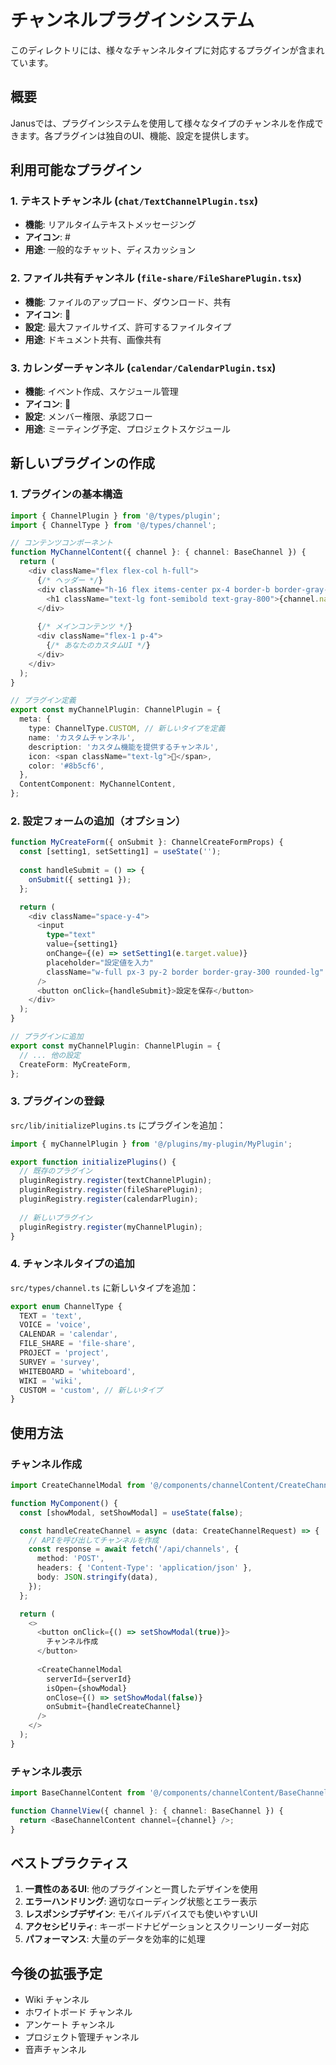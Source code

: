 # チャンネルプラグインシステム

このディレクトリには、様々なチャンネルタイプに対応するプラグインが含まれています。

## 概要

Janusでは、プラグインシステムを使用して様々なタイプのチャンネルを作成できます。各プラグインは独自のUI、機能、設定を提供します。

## 利用可能なプラグイン

### 1. テキストチャンネル (`chat/TextChannelPlugin.tsx`)
- **機能**: リアルタイムテキストメッセージング
- **アイコン**: #
- **用途**: 一般的なチャット、ディスカッション

### 2. ファイル共有チャンネル (`file-share/FileSharePlugin.tsx`)
- **機能**: ファイルのアップロード、ダウンロード、共有
- **アイコン**: 📁
- **設定**: 最大ファイルサイズ、許可するファイルタイプ
- **用途**: ドキュメント共有、画像共有

### 3. カレンダーチャンネル (`calendar/CalendarPlugin.tsx`)
- **機能**: イベント作成、スケジュール管理
- **アイコン**: 📅
- **設定**: メンバー権限、承認フロー
- **用途**: ミーティング予定、プロジェクトスケジュール

## 新しいプラグインの作成

### 1. プラグインの基本構造

```typescript
import { ChannelPlugin } from '@/types/plugin';
import { ChannelType } from '@/types/channel';

// コンテンツコンポーネント
function MyChannelContent({ channel }: { channel: BaseChannel }) {
  return (
    <div className="flex flex-col h-full">
      {/* ヘッダー */}
      <div className="h-16 flex items-center px-4 border-b border-gray-300 bg-white shadow-sm">
        <h1 className="text-lg font-semibold text-gray-800">{channel.name}</h1>
      </div>
      
      {/* メインコンテンツ */}
      <div className="flex-1 p-4">
        {/* あなたのカスタムUI */}
      </div>
    </div>
  );
}

// プラグイン定義
export const myChannelPlugin: ChannelPlugin = {
  meta: {
    type: ChannelType.CUSTOM, // 新しいタイプを定義
    name: 'カスタムチャンネル',
    description: 'カスタム機能を提供するチャンネル',
    icon: <span className="text-lg">🎯</span>,
    color: '#8b5cf6',
  },
  ContentComponent: MyChannelContent,
};
```

### 2. 設定フォームの追加（オプション）

```typescript
function MyCreateForm({ onSubmit }: ChannelCreateFormProps) {
  const [setting1, setSetting1] = useState('');
  
  const handleSubmit = () => {
    onSubmit({ setting1 });
  };

  return (
    <div className="space-y-4">
      <input
        type="text"
        value={setting1}
        onChange={(e) => setSetting1(e.target.value)}
        placeholder="設定値を入力"
        className="w-full px-3 py-2 border border-gray-300 rounded-lg"
      />
      <button onClick={handleSubmit}>設定を保存</button>
    </div>
  );
}

// プラグインに追加
export const myChannelPlugin: ChannelPlugin = {
  // ... 他の設定
  CreateForm: MyCreateForm,
};
```

### 3. プラグインの登録

`src/lib/initializePlugins.ts` にプラグインを追加：

```typescript
import { myChannelPlugin } from '@/plugins/my-plugin/MyPlugin';

export function initializePlugins() {
  // 既存のプラグイン
  pluginRegistry.register(textChannelPlugin);
  pluginRegistry.register(fileSharePlugin);
  pluginRegistry.register(calendarPlugin);
  
  // 新しいプラグイン
  pluginRegistry.register(myChannelPlugin);
}
```

### 4. チャンネルタイプの追加

`src/types/channel.ts` に新しいタイプを追加：

```typescript
export enum ChannelType {
  TEXT = 'text',
  VOICE = 'voice',
  CALENDAR = 'calendar',
  FILE_SHARE = 'file-share',
  PROJECT = 'project',
  SURVEY = 'survey',
  WHITEBOARD = 'whiteboard',
  WIKI = 'wiki',
  CUSTOM = 'custom', // 新しいタイプ
}
```

## 使用方法

### チャンネル作成

```typescript
import CreateChannelModal from '@/components/channelContent/CreateChannelModal';

function MyComponent() {
  const [showModal, setShowModal] = useState(false);

  const handleCreateChannel = async (data: CreateChannelRequest) => {
    // APIを呼び出してチャンネルを作成
    const response = await fetch('/api/channels', {
      method: 'POST',
      headers: { 'Content-Type': 'application/json' },
      body: JSON.stringify(data),
    });
  };

  return (
    <>
      <button onClick={() => setShowModal(true)}>
        チャンネル作成
      </button>
      
      <CreateChannelModal
        serverId={serverId}
        isOpen={showModal}
        onClose={() => setShowModal(false)}
        onSubmit={handleCreateChannel}
      />
    </>
  );
}
```

### チャンネル表示

```typescript
import BaseChannelContent from '@/components/channelContent/BaseChannelContent';

function ChannelView({ channel }: { channel: BaseChannel }) {
  return <BaseChannelContent channel={channel} />;
}
```

## ベストプラクティス

1. **一貫性のあるUI**: 他のプラグインと一貫したデザインを使用
2. **エラーハンドリング**: 適切なローディング状態とエラー表示
3. **レスポンシブデザイン**: モバイルデバイスでも使いやすいUI
4. **アクセシビリティ**: キーボードナビゲーションとスクリーンリーダー対応
5. **パフォーマンス**: 大量のデータを効率的に処理

## 今後の拡張予定

- Wiki チャンネル
- ホワイトボード チャンネル
- アンケート チャンネル
- プロジェクト管理チャンネル
- 音声チャンネル